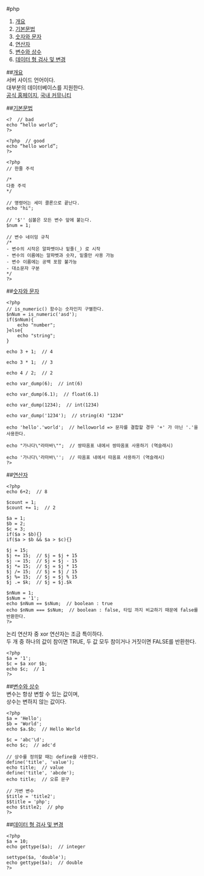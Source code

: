 #php  
1. [개요](#php)  
1. [기본문법](#basic)  
1. [숫자와 문자](#number-string)  
1. [연산자](#operator)  
1. [변수와 상수](#variable)  
1. [데이터 형 검사 및 변경](#data-type)

##<a href="#" name="php">개요</a>  
서버 사이드 언어이다.  
대부분의 데이터베이스를 지원한다.  
[공식 홈페이지](http://php.net/), [국내 커뮤니티](http://phpschool.com/)  

##<a href="#" name="basic">기본문법</a>  
		
	<?  // bad
	echo “hello world”;
	?>

	<?php  // good
	echo “hello world”;
	?>

	<?php
	// 한줄 주석
	
	/*
	다중 주석
	*/

	// 명령어는 세미 콜론으로 끝난다.
	echo "hi";

	// '$'' 심볼은 모든 변수 앞에 붙는다.
	$num = 1;

	// 변수 네이밍 규칙
	/*
	- 변수의 시작은 알파벳이나 밑줄(_) 로 시작
	- 변수의 이름에는 알파벳과 숫자, 밑줄만 사용 가능
	- 변수 이름에는 공백 포함 불가능
	- 대소문자 구분
	*/
	?>

##<a href="#" name="number-string">숫자와 문자</a>  
		
	<?php
	// is_numeric() 함수는 숫자인지 구별한다.
	$nNum = is_numeric('asd');
	if($nNum){
		echo "number";
	}else{
		echo "string";
	}

	echo 3 + 1;  // 4
	
	echo 3 * 1;  // 3
	
	echo 4 / 2;  // 2
	
	echo var_dump(6);  // int(6)
	
	echo var_dump(6.1);  // float(6.1)
	
	echo var_dump(1234);  // int(1234)
	
	echo var_dump('1234');  // string(4) "1234"
	
	echo 'hello'.'world';  // helloworld => 문자를 결합할 경우 '+' 가 아닌 '.'을 사용한다.
	
	echo "가나다\"라마바\"";  // 쌍따옴표 내에서 쌍따옴표 사용하기 (역슬래시)
	
	echo '가나다\'라마바\'';  // 따옴표 내에서 따옴표 사용하기 (역슬래시)
	?>

##<a href="#" name="operator">연산자</a>  
		
	<?php
	echo 6+2;  // 8

	$count = 1;
	$count += 1;  // 2

	$a = 1;
	$b = 2;
	$c = 3;
	if($a > $b){}
	if($a > $b && $a > $c){}

	$j = 15;
	$j += 15;  // $j = $j + 15
	$j -= 15;  // $j = $j - 15
	$j *= 15;  // $j = $j * 15
	$j /= 15;  // $j = $j / 15
	$j %= 15;  // $j = $j % 15
	$j .= $k;  // $j = $j.$k

	$nNum = 1;
	$sNum = '1';
	echo $nNum == $sNum;  // boolean : true
	echo $nNum === $sNum;  // boolean : false, 타입 까지 비교하기 때문에 false를 반환한다.
	?>

논리 연산자 중 xor 연산자는 조금 특이하다.  
두 개 중 하나의 값이 참이면 TRUE, 두 값 모두 참이거나 거짓이면 FALSE를 반환한다.  
		
	<?php
	$a = '1';
	$c = $a xor $b;
	echo $c;  // 1
	?>

##<a href="#" name="variable">변수와 상수</a>  
변수는 항상 변할 수 있는 값이며,  
상수는 변하지 않는 값이다.  
		
	<?php
	$a = 'Hello';
	$b = 'World';
	echo $a.$b;  // Hello World

	$c = 'abc'\d';
	echo $c;  // adc'd

	// 상수를 정의할 때는 define을 사용한다.
	define('title', 'value');
	echo title;  // value
	define('title', 'abcde');
	echo title;  // 오류 문구

	// 가변 변수
	$title = 'title2';
	$$title = 'php';
	echo $title2;  // php
	?>
 
##<a href="#" name="data-type">데이터 형 검사 및 변경</a>  
		
	<?php
	$a = 10;
	echo gettype($a);  // integer

	settype($a, 'double');
	echo gettype($a);  // double
	?>

##
